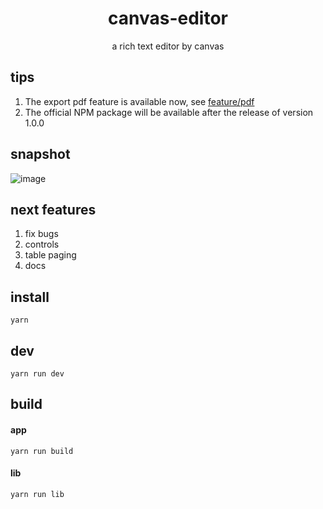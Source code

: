 <h1 align="center">canvas-editor</h1>

<p align="center"> a rich text editor by canvas</p>

## tips

1. The export pdf feature is available now, see [feature/pdf](https://github.com/Hufe921/canvas-editor/tree/feature/pdf)
2. The official NPM package will be available after the release of version 1.0.0

## snapshot

![image](https://github.com/Hufe921/canvas-editor/blob/main/src/assets/snapshots/main_v0.9.2.png)

## next features

1. fix bugs
2. controls
3. table paging
4. docs

## install

`yarn`

## dev

`yarn run dev`

## build

#### app
`yarn run build`

#### lib
`yarn run lib`